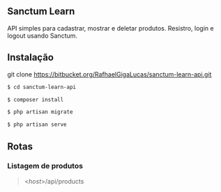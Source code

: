 
## Sanctum Learn

API simples para cadastrar, mostrar e deletar produtos. 
Resistro, login e logout usando Sanctum.

## Instalação

git clone https://bitbucket.org/RafhaelGigaLucas/sanctum-learn-api.git

```bash
$ cd sanctum-learn-api
```
```bash
$ composer install
```
```bash
$ php artisan migrate
```
```bash
$ php artisan serve
```

## Rotas

### Listagem de produtos
><_host_>/api/products
